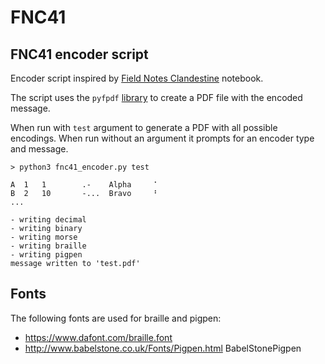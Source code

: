 # FNC41

## FNC41 encoder script

Encoder script inspired by [Field Notes Clandestine](https://fieldnotesbrand.com/products/clandestine) notebook.

The script uses the `pyfpdf` [library](https://github.com/reingart/pyfpdf) to create a PDF file with the encoded message.

When run with `test` argument to generate a PDF with all possible encodings. When run without an argument it prompts for an encoder type and message.

```
> python3 fnc41_encoder.py test

A  1   1        .-    Alpha     ⠁
B  2   10       -...  Bravo     ⠃
...

- writing decimal
- writing binary
- writing morse
- writing braille
- writing pigpen
message written to 'test.pdf'
```

## Fonts

The following fonts are used for braille and pigpen:
- https://www.dafont.com/braille.font
- http://www.babelstone.co.uk/Fonts/Pigpen.html BabelStonePigpen
